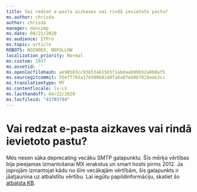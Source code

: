 ```yaml
---
title: Vai redzat e-pasta aizkaves vai rindā ievietoto pastu?
ms.author: chrisda
author: chrisda
manager: dansimp
ms.date: 04/21/2020
ms.audience: ITPro
ms.topic: article
ROBOTS: NOINDEX, NOFOLLOW
localization_priority: Normal
ms.custom: 1937
ms.assetid: ''
ms.openlocfilehash: ae90583cc93653a615b5f1abdaa699b52a8b8af5
ms.sourcegitcommit: 55eff703a17e500681d8fa6a87eb067019ade3cc
ms.translationtype: MT
ms.contentlocale: lv-LV
ms.lasthandoff: 04/22/2020
ms.locfileid: "43703794"
---
```

# <a name="are-you-seeing-email-delays-or-queued-mail"></a>Vai redzat e-pasta aizkaves vai rindā ievietoto pastu?

Mēs nesen sāka deprecating vecāku SMTP galapunktu. Šīs mērķa vērtības bija pieejamas izmantošanai MX ierakstus un smart hosts pirms 2012. Ja joprojām izmantojat kādu no šīm vecākajām vērtībām, šis galapunkts ir jāatjaunina uz atbalstītu vērtību. Lai iegūtu papildinformāciju, skatiet šo [atbalsta KB](https://support.microsoft.com/help/4057301/attr35-response-code-when-mail-is-sent-to-eop-exo).
